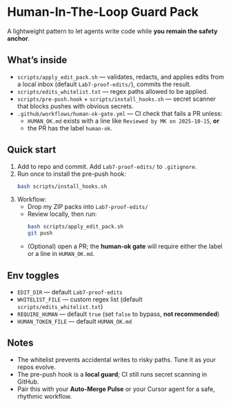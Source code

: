 # Human-In-The-Loop Guard Pack

A lightweight pattern to let agents write code while **you remain the safety anchor**.

## What’s inside
- `scripts/apply_edit_pack.sh` — validates, redacts, and applies edits from a local inbox (default `Lab7-proof-edits/`), commits the result.
- `scripts/edits_whitelist.txt` — regex paths allowed to be applied.
- `scripts/pre-push.hook` + `scripts/install_hooks.sh` — secret scanner that blocks pushes with obvious secrets.
- `.github/workflows/human-ok-gate.yml` — CI check that fails a PR unless:
  - `HUMAN_OK.md` exists with a line like `Reviewed by MK on 2025-10-15`, **or**
  - the PR has the label `human-ok`.

## Quick start
1. Add to repo and commit. Add `Lab7-proof-edits/` to `.gitignore`.
2. Run once to install the pre-push hook:
   ```bash
   bash scripts/install_hooks.sh
   ```
3. Workflow:
   - Drop my ZIP packs into `Lab7-proof-edits/`
   - Review locally, then run:
     ```bash
     bash scripts/apply_edit_pack.sh
     git push
     ```
   - (Optional) open a PR; the **human-ok gate** will require either the label or a line in `HUMAN_OK.md`.

## Env toggles
- `EDIT_DIR` — default `Lab7-proof-edits`
- `WHITELIST_FILE` — custom regex list (default `scripts/edits_whitelist.txt`)
- `REQUIRE_HUMAN` — default `true` (set `false` to bypass, **not recommended**)
- `HUMAN_TOKEN_FILE` — default `HUMAN_OK.md`

## Notes
- The whitelist prevents accidental writes to risky paths. Tune it as your repos evolve.
- The pre-push hook is a **local guard**; CI still runs secret scanning in GitHub.
- Pair this with your **Auto-Merge Pulse** or your Cursor agent for a safe, rhythmic workflow.

